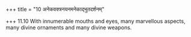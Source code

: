 +++
title = "10 अनेकवक्त्रनयनमनेकाद्भुतदर्शनम्"

+++
11.10 With innumerable mouths and eyes, many marvellous aspects, many
divine ornaments and many divine weapons.
